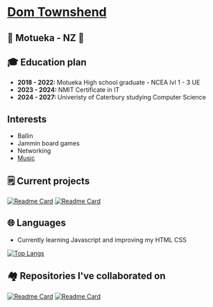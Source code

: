 <a href="https://dtownshend.com"><h1> Dom Townshend </h1></a>

<h2> 📍 Motueka - NZ 📍 </h2>

<h2> 🎓 Education plan </h2>
<ul>
<li> <strong> 2018 - 2022: </strong> Motueka High school graduate - NCEA lvl 1 - 3 UE</li>
<li> <strong> 2023 - 2024: </strong> NMIT Certificate in IT</li>
<li> <strong> 2024 - 2027: </strong> Univeristy of Caterbury studying Computer Science </li>
</ul>

<h2> Interests </h2>
<ul>
<li> Ballin </li>
<li> Jammin board games </li>
<li> Networking </li>
<li><a href="https://open.spotify.com/user/domitron123" target="_blank"> Music </a></li>
</ul>

<h2> 🗒️ Current projects </h2>

[![Readme Card](https://gh-stats.wzernikow.com/api/pin/?username=domitron123&theme=github_dark&repo=Assessment-one-WEB504)](https://github.com/domitron123/Assessment-one-WEB504)
[![Readme Card](https://gh-stats.wzernikow.com/api/pin/?username=domitron123&theme=github_dark&repo=Personal-Site-Self-hosted)](https://github.com/domitron123/Personal-Site-Self-hosted)

<h2> 🌐 Languages </h2> 
<ul>
<li> Currently learning Javascript and improving my HTML CSS</li>
</ul>

[![Top Langs](https://gh-stats.wzernikow.com/api/top-langs/?username=domitron123&layout=compact&theme=github_dark)](https://dtownshend.com)

<h2> 🏘️ Repositories I've collaborated on </h2>

[![Readme Card](https://gh-stats.wzernikow.com/api/pin/?username=wzern&theme=github_dark&repo=12DGT-Maths-Game)](https://github.com/wzern/12DGT-Maths-Game)
[![Readme Card](https://gh-stats.wzernikow.com/api/pin/?username=wzern&theme=github_dark&repo=Retribution)](https://github.com/wzern/Retribution)

